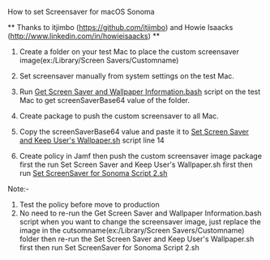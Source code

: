 How to set Screensaver for macOS Sonoma

** Thanks to itjimbo (https://github.com/itjimbo) and Howie Isaacks (http://www.linkedin.com/in/howieisaacks) **
1) Create a folder on your test Mac to place the custom screensaver image(ex:/Library/Screen Savers/Customname)

2) Set screensaver manually from system settings on the test Mac.

3) Run [Get Screen Saver and Wallpaper Information.bash](https://github.com/itjimbo/macOS-Screen-Saver-and-Wallpaper/blob/main/Get%20Screen%20Saver%20and%20Wallpaper%20Information.bash) script on the test Mac to get screenSaverBase64 value of the folder.

4) Create package to push the custom screensaver to all Mac.

5) Copy the screenSaverBase64 value and paste it to [Set Screen Saver and Keep User's Wallpaper.sh](https://github.com/itjimbo/macOS-Screen-Saver-and-Wallpaper/blob/main/Set%20Screen%20Saver%20and%20Keep%20User's%20Wallpaper.sh) script line 14

6) Create policy in Jamf then push the custom screensaver image package first the run Set Screen Saver and Keep User's Wallpaper.sh first then run [Set ScreenSaver for Sonoma Script 2.sh](https://github.com/macbudS/Apple_Mac_scripts/blob/main/Set%20Screensaver%20in%20Sonoma/Set%20ScreenSaver%20for%20Sonoma%20Script%202.sh)

Note:- 
1) Test the policy before move to production
2) No need to re-run the Get Screen Saver and Wallpaper Information.bash script when you want to change the screensaver image, just replace the image in the cutsomname(ex:/Library/Screen Savers/Customname) folder then re-run the Set Screen Saver and Keep User's Wallpaper.sh first then run Set ScreenSaver for Sonoma Script 2.sh
